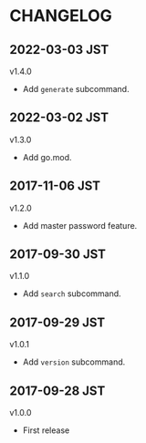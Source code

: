 # CHANGELOG

## 2022-03-03 JST

v1.4.0

* Add `generate` subcommand.

## 2022-03-02 JST

v1.3.0

* Add go.mod.

## 2017-11-06 JST

v1.2.0

* Add master password feature.

## 2017-09-30 JST

v1.1.0

* Add `search` subcommand.
 
## 2017-09-29 JST

v1.0.1

* Add `version` subcommand.

## 2017-09-28 JST

v1.0.0

* First release